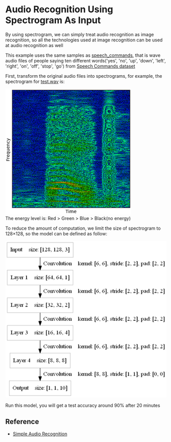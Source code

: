 Audio Recognition Using Spectrogram As Input 
====

By using spectrogram, we can simply treat audio recognition as image recognition, so all the technologies used at image recognition can be used at audio recognition as well

This example uses the same samples as [speech_commands](../speech_commands/), that is wave audio files of people saying ten different words('yes', 'no', 'up', 'down', 'left', 'right', 'on', 'off', 'stop', 'go') from [Speech Commands dataset](https://storage.cloud.google.com/download.tensorflow.org/data/speech_commands_v0.01.tar.gz)

First, transform the original audio files into spectrograms, for example, the spectrogram for [test.wav](files/test.wav) is:
<div><img src="files/spectrogram.png" /></div>
The energy level is: Red > Green > Blue > Black(no energy)


To reduce the amount of computation, we limit the size of spectrogram to 128×128, so the model can be defined as follow:
<div><img src="files/model.png" /></div> 

Run this model, you will get a test accuracy around 90% after 20 minutes

Reference
----
* [Simple Audio Recognition](https://www.tensorflow.org/versions/master/tutorials/audio_recognition)









